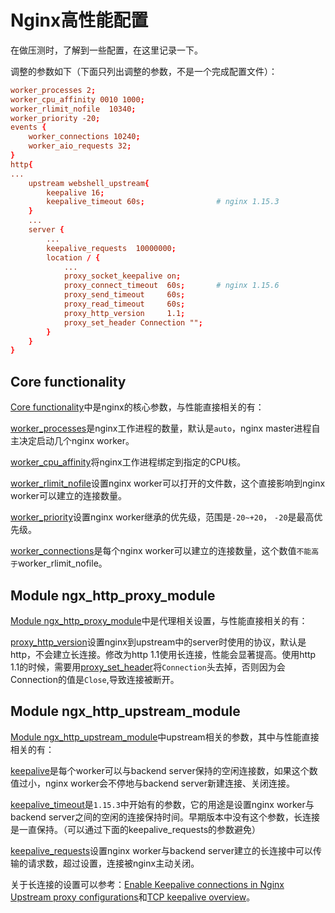# Nginx高性能配置

在做压测时，了解到一些配置，在这里记录一下。

调整的参数如下（下面只列出调整的参数，不是一个完成配置文件）：

```conf
worker_processes 2;
worker_cpu_affinity 0010 1000;
worker_rlimit_nofile  10340;
worker_priority -20;
events {
    worker_connections 10240;
    worker_aio_requests 32;
}
http{
...
    upstream webshell_upstream{
        keepalive 16;
        keepalive_timeout 60s;                # nginx 1.15.3
    }
    ...
    server {
        ...
        keepalive_requests  10000000;
        location / {
            ...
            proxy_socket_keepalive on;
            proxy_connect_timeout  60s;       # nginx 1.15.6
            proxy_send_timeout     60s;
            proxy_read_timeout     60s;
            proxy_http_version     1.1;
            proxy_set_header Connection "";
        }
    }
}
```

## Core functionality

[Core functionality](https://nginx.org/en/docs/ngx_core_module.html)中是nginx的核心参数，与性能直接相关的有：

[worker_processes](https://nginx.org/en/docs/ngx_core_module.html#worker_processes)是nginx工作进程的数量，默认是`auto`，nginx master进程自主决定启动几个nginx worker。

[worker_cpu_affinity](https://nginx.org/en/docs/ngx_core_module.html#worker_cpu_affinity)将nginx工作进程绑定到指定的CPU核。

[worker_rlimit_nofile](https://nginx.org/en/docs/ngx_core_module.html#worker_rlimit_nofile)设置nginx worker可以打开的文件数，这个直接影响到nginx worker可以建立的连接数量。

[worker_priority](https://nginx.org/en/docs/ngx_core_module.html#worker_priority)设置nginx worker继承的优先级，范围是`-20~+20`， `-20`是最高优先级。

[worker_connections](https://nginx.org/en/docs/ngx_core_module.html#worker_connections)是每个nginx worker可以建立的连接数量，这个数值`不能高于`worker_rlimit_nofile。

## Module ngx_http_proxy_module 

[Module ngx_http_proxy_module](https://nginx.org/en/docs/http/ngx_http_proxy_module.html)中是代理相关设置，与性能直接相关的有：

[proxy_http_version](https://nginx.org/en/docs/http/ngx_http_proxy_module.html#proxy_http_version)设置nginx到upstream中的server时使用的协议，默认是http，不会建立长连接。修改为http 1.1使用长连接，性能会显著提高。使用http 1.1的时候，需要用[proxy_set_header](https://nginx.org/en/docs/http/ngx_http_proxy_module.html#proxy_set_header)将`Connection`头去掉，否则因为会Connection的值是`Close`,导致连接被断开。

## Module ngx_http_upstream_module   

[Module ngx_http_upstream_module](https://nginx.org/en/docs/http/ngx_http_upstream_module.html)中upstream相关的参数，其中与性能直接相关的有：

[keepalive](https://nginx.org/en/docs/http/ngx_http_upstream_module.html#keepalive)是每个worker可以与backend server保持的空闲连接数，如果这个数值过小，nginx worker会不停地与backend server新建连接、关闭连接。

[keepalive_timeout](https://nginx.org/en/docs/http/ngx_http_upstream_module.html#keepalive_timeout)是`1.15.3`中开始有的参数，它的用途是设置nginx worker与backend server之间的空闲的连接保持时间。早期版本中没有这个参数，长连接是一直保持。（可以通过下面的keepalive_requests的参数避免）

[keepalive_requests](https://nginx.org/en/docs/http/ngx_http_upstream_module.html#keepalive_requests)设置nginx worker与backend server建立的长连接中可以传输的请求数，超过设置，连接被nginx主动关闭。

关于长连接的设置可以参考：[Enable Keepalive connections in Nginx Upstream proxy configurations](https://ma.ttias.be/enable-keepalive-connections-in-nginx-upstream-proxy-configurations/)和[TCP keepalive overview](http://tldp.org/HOWTO/TCP-Keepalive-HOWTO/overview.html)。
